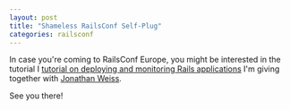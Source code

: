 ```yaml
---
layout: post
title: "Shameless RailsConf Self-Plug"
categories: railsconf
---
```

In case you're coming to RailsConf Europe, you might be interested in the tutorial I [tutorial on deploying and monitoring Rails applications](http://en.oreilly.com/railseurope2008/public/schedule/detail/3562) I'm giving together with [Jonathan Weiss](http://blog.innerewut.de/).

See you there!